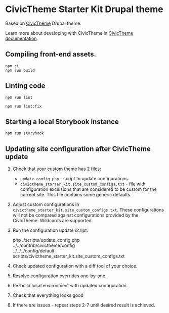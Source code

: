 # CivicTheme Starter Kit Drupal theme

Based on [CivicTheme](https://github.com/salsadigitalauorg/civictheme) Drupal theme.

Learn more about developing with CivicTheme in [CivicTheme documentation](../../contrib/civictheme/docs/README.md).

## Compiling front-end assets.

    npm ci
    npm run build

## Linting code

    npm run lint

    npm run lint:fix

## Starting a local Storybook instance

    npm run storybook

## Updating site configuration after CivicTheme update

1. Check that your custom theme has 2 files:
   - `update_config.php` - script to update configurations.
   - `civictheme_starter_kit.site_custom_configs.txt` - file with configuration
      exclusions that are considered to be custom for the current site.
      This file contains some generic defaults.

2. Adjust custom configurations in `civictheme_starter_kit.site_custom_configs.txt`.
   These configurations will not be compared against configurations provided by the CivicTheme.
   Wildcards are supported.

3. Run the configuration update script:

    php ./scripts/update_config.php \
      ../../contrib/civictheme/config \
      ../../../config/default \
      scripts/civictheme_starter_kit.site_custom_configs.txt

4. Check updated configuration with a diff tool of your choice.
5. Resolve configuration overrides one-by-one.
6. Re-build local environment with updated configuration.
7. Check that everything looks good
8. If there are issues - repeat steps 2-7 until desired result is achieved.

